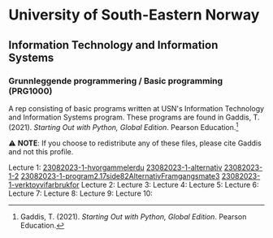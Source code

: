 # University of South-Eastern Norway
## Information Technology and Information Systems
### Grunnleggende programmering / Basic programming (PRG1000)

A rep consisting of basic programs written at USN's Information Technology and Information Systems program. 
These programs are found in Gaddis, T. (2021). *Starting Out with Python, Global Edition*. Pearson Education.[^1]

⚠️ __NOTE__: If you choose to redistribute any of these files, please cite Gaddis and not this profile.

Lecture 1:
[23082023-1-hvorgammelerdu](https://github.com/Scandiking/ITISHonefoss_Y1_23H/blob/main/23082023-1-hvorgammelerdu.py)
[23082023-1-alternativ](https://github.com/Scandiking/ITISHonefoss_Y1_23H/blob/main/23082023-1-alternativ.py)
[23082023-1-2](https://github.com/Scandiking/ITISHonefoss_Y1_23H/blob/main/23082023-1-2.py)
[23082023-1-program2.17side82AlternativFramgangsmate3](https://github.com/Scandiking/ITISHonefoss_Y1_23H/blob/main/23082023-1-program2.17side82AlternativFramgangsmate3.py)
[23082023-1-verktoyvifarbrukfor](https://github.com/Scandiking/ITISHonefoss_Y1_23H/blob/main/23082023-1-verktoyvifarbrukfor.py)
Lecture 2:
Lecture 3:
Lecture 4:
Lecture 5:
Lecture 6:
Lecture 7:
Lecture 8:
Lecture 9:
Lecture 10:

[^1]: Gaddis, T. (2021). *Starting Out with Python, Global Edition*. Pearson Education.
